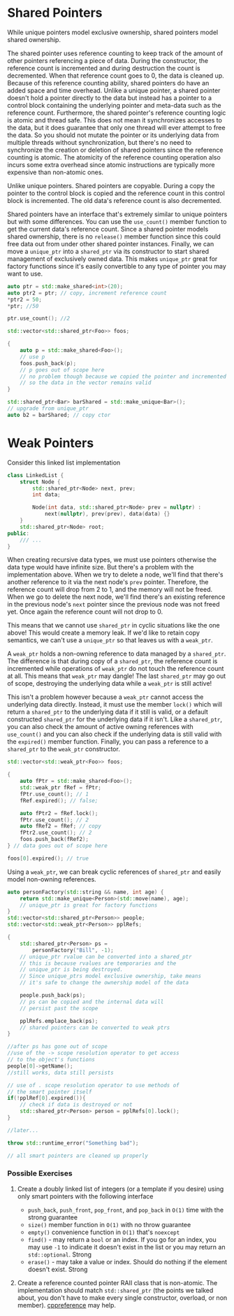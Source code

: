 # Shared Pointers

While unique pointers model exclusive ownership, shared pointers model shared ownership. 

The shared pointer uses reference counting to keep track of the amount of other pointers referencing a piece of data. 
During the constructor, the reference count is incremented and during destruction the count is decremented. 
When that reference count goes to 0, the data is cleaned up. 
Because of this reference counting ability, shared pointers do have an added space and time overhead. 
Unlike a unique pointer, a shared pointer doesn't hold a pointer directly to the data but instead has a pointer to a control block containing the underlying pointer and meta-data such as the reference count. 
Furthermore, the shared pointer's reference counting logic is atomic and thread safe. 
This does not mean it synchronizes accesses to the data, but it does guarantee that only one thread will ever attempt to free the data. 
So you should not mutate the pointer or its underlying data from multiple threads without synchronization, but there's no need to synchronize the creation or deletion of shared pointers 
since the reference counting is atomic. 
The atomicity of the reference counting operation also incurs some extra overhead since atomic instructions are typically more expensive than non-atomic ones. 

Unlike unique pointers. Shared pointers are copyable. 
During a copy the pointer to the control block is copied and the reference count in this control block is incremented. 
The old data's reference count is also decremented.

Shared pointers have an interface that's extremely similar to unique pointers but with some differences. 
You can use the `use_count()` member function to get the current data's reference count. 
Since a shared pointer models shared ownership, there is no `release()` member function since this could free data out from under other shared pointer instances. 
Finally, we can move a `unique_ptr` into a `shared_ptr` via its constructor to start shared management of exclusively owned data. 
This makes `unique_ptr` great for factory functions since it's easily convertible to any type of pointer you may want to use.

```C++
auto ptr = std::make_shared<int>(20);
auto ptr2 = ptr; // copy, increment reference count
*ptr2 = 50;
*ptr; //50

ptr.use_count(); //2

std::vector<std::shared_ptr<Foo>> foos;

{
    auto p = std::make_shared<Foo>();
    // use p
    foos.push_back(p);
    // p goes out of scope here
    // no problem though because we copied the pointer and incremented the reference count
    // so the data in the vector remains valid
}

std::shared_ptr<Bar> barShared = std::make_unique<Bar>();
// upgrade from unique_ptr
auto b2 = barShared; // copy ctor
```

# Weak Pointers

Consider this linked list implementation

```C++
class LinkedList {
    struct Node {
        std::shared_ptr<Node> next, prev;
        int data;

        Node(int data, std::shared_ptr<Node> prev = nullptr) : 
            next(nullptr), prev(prev), data(data) {}
    }
    std::shared_ptr<Node> root;
public:
    /// ...
}
```

When creating recursive data types, we must use pointers otherwise the data type would have infinite size. 
But there's a problem with the implementation above. When we try to delete a node, we'll find that there's another reference to it via the next node's `prev` pointer. 
Therefore, the reference count will drop from 2 to 1, and the memory will not be freed. When we go to delete the next node, 
we'll find there's an existing reference in the previous node's `next` pointer since the previous node was not freed yet. Once again the reference count will not drop to 0.

This means that we cannot use `shared_ptr` in cyclic situations like the one above! 
This would create a memory leak. If we'd like to retain copy semantics, we can't use a `unique_ptr` so that leaves us with a `weak_ptr`.

A `weak_ptr` holds a non-owning reference to data managed by a `shared_ptr`. 
The difference is that during copy of a `shared_ptr`, the reference count is incremented while operations of `weak_ptr` do not touch the reference count at all. 
This means that `weak_ptr` may dangle! The last `shared_ptr` may go out of scope, destroying the underlying data while a `weak_ptr` is still active!

This isn't a problem however because a `weak_ptr` cannot access the underlying data directly. 
Instead, it must use the member `lock()` which will return a `shared_ptr` to the underlying data if it still is valid, or a default constructed `shared_ptr` for the underlying data if it isn't. 
Like a `shared_ptr`, you can also check the amount of active owning references with `use_count()` and you can also check if the underlying data is still valid with the `expired()` member function. 
Finally, you can pass a reference to a `shared_ptr` to the `weak_ptr` constructor.

```C++
std::vector<std::weak_ptr<Foo>> foos;

{
    auto fPtr = std::make_shared<Foo>();
    std::weak_ptr fRef = fPtr;
    fPtr.use_count(); // 1
    fRef.expired(); // false;

    auto fPtr2 = fRef.lock();
    fPtr.use_count(); // 2
    auto fRef2 = fRef; // copy
    fPtr2.use_count(); // 2
    foos.push_back(fRef2);
} // data goes out of scope here

foos[0].expired(); // true

```

Using a `weak_ptr`, we can break cyclic references of `shared_ptr` and easily model non-owning references.


```C++
auto personFactory(std::string && name, int age) {
    return std::make_unique<Person>(std::move(name), age);
    // unique_ptr is great for factory functions
}
std::vector<std::shared_ptr<Person>> people;
std::vector<std::weak_ptr<Person>> pplRefs;

{
    std::shared_ptr<Person> ps = 
        personFactory("Bill", -1);
    // unique_ptr rvalue can be converted into a shared_ptr
    // this is because rvalues are temporaries and the
    // unique_ptr is being destroyed.
    // Since unique_ptrs model exclusive ownership, take means
    // it's safe to change the ownership model of the data

    people.push_back(ps);
    // ps can be copied and the internal data will 
    // persist past the scope

    pplRefs.emplace_back(ps);
    // shared pointers can be converted to weak ptrs
}

//after ps has gone out of scope
//use of the -> scope resolution operator to get access 
// to the object's functions
people[0]->getName();
//still works, data still persists

// use of . scope resolution operator to use methods of 
// the smart pointer itself
if(!pplRef[0].expired()){
    // check if data is destroyed or not
    std::shared_ptr<Person> person = pplRefs[0].lock();
}

//later...

throw std::runtime_error("Something bad");

// all smart pointers are cleaned up properly
```

### Possible Exercises

1. Create a doubly linked list of integers (or a template if you desire) using only smart pointers with the following interface
    * `push_back`, `push_front`, `pop_front`, and `pop_back` in `O(1)` time with the strong guarantee
    * `size()` member function in `O(1)` with no throw guarantee
    * `empty()` convenience function in `O(1)` that's `noexcept`
    * `find()` - may return a `bool` or an index. If you go for an index, you may use `-1` to indicate it doesn't exist in the list or you may return an `std::optional`. Strong
    * `erase()` - may take a value or index. Should do nothing if the element doesn't exist. Strong

2. Create a reference counted pointer RAII class that is non-atomic. The implementation should match `std::shared_ptr` (the points we talked about, you don't have to make every single constructor, overload, or non member). [cppreference](https://en.cppreference.com/w/cpp/memory/shared_ptr) may help.